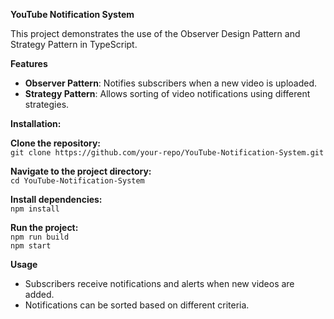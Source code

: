 **YouTube Notification System**

This project demonstrates the use of the Observer Design Pattern and Strategy Pattern in TypeScript.

**Features**  
- **Observer Pattern**: Notifies subscribers when a new video is uploaded.  
- **Strategy Pattern**: Allows sorting of video notifications using different strategies.

**Installation:**

**Clone the repository:**  
  `git clone https://github.com/your-repo/YouTube-Notification-System.git`

**Navigate to the project directory:**  
  `cd YouTube-Notification-System`

**Install dependencies:**  
  `npm install`

**Run the project:**  
  `npm run build`  
  `npm start`

**Usage**  
  - Subscribers receive notifications and alerts when new videos are added.  
  - Notifications can be sorted based on different criteria.
